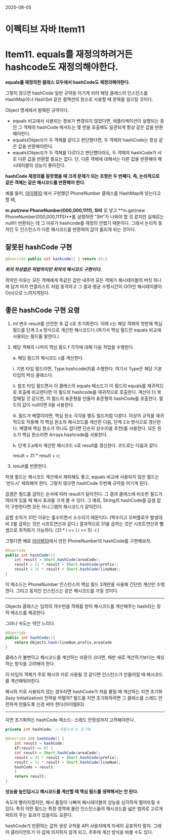 2020-08-05 



# 이펙티브 자바 Item11

# Item11. equals를 재정의하려거든 hashcode도 재정의해야한다.

**equals를 재정의한 클래스 모두에서 hashCode도 재정의해야한다.**

그렇지 않으면 hashCode 일반 규약을 어기게 되어 해당 클래스의 인스턴스를 HashMap이나 HashSet 같은 컬렉션의 원소로 사용할 때 문제를 일으킬 것이다.

Object 명세에서 발췌한 규약이다.

- equals 비교에서 사용되는 정보가 변경되지 않았다면, 애플리케이션이 실행되는 동안 그 객체의 hashCode 메서드는 몇 번을 호출해도 일관되게 항상 같은 값을 반환해야한다.
- equals(Object)가 두 객체를 같다고 판단했다면, 두 객체의 hashCode는 항상  같은 값을 반환해야한다.
- equals(Object)가 두 객체를 다르다고 판단헀더라도, 두 객체의 hashCode가 서로 다른 값을 반환할 필요는 없다. 단, 다른 객체에 대해서는 다른 값을 반환해야 해시테이블의 성능이 좋아진다.

**hashCode 재정의를 잘못했을 때 크게 문제가 되는 조항은 두 번째다.  즉, 논리적으로 같은 객체는 같은 해시코드를 반환해야 한다.** 

예를 들어, [아이템10](https://github.com/bosuksh/TIL/blob/master/java/effectiveJava/effectiveJava10.md) 에서 구현했던 PhoneNumber 클래스를 HashMap에 넣는다고 할 때,  

**m.put(new PhoneNumber(000,000,1111), SH)** 로 넣고 **m.get(new PhoneNumber(000,000,1111))**를 실행하면 "SH"가 나와야 할 것 같지만 실제로는 null이 반환되는 데 그 이유가 hashcode를 재정의 안했기 때문이다. 그래서 논리적 동치인 두 인스턴스가 다른 해시코드를 반환하여 값이 틀리게 되는 것이다. 

## 잘못된 hashCode 구현

```java
@Override public int hashcode() { return 42;}
```

***위의 작성법은 적법하지만 최악의 해시코드 구현이다.*** 

최악인 이유는 모든 객체에게 똑같은 값만 내주어 모든 객체가 해시테이블의 버킷 하나에 담겨 마치 연결리스트 처럼 동작하고 그 결과 평균 수행시간이 O(1)인 해시테이블이 O(n)으로 느려지게된다.

## 좋은 hashCode 구현 요령

1. int 변수 result를 선언한 후 값 c로 초기화한다. 이때 c는 해당 객체의 첫번재 핵심 필드를 단계 2.a 방식으로 계산한 해시코드다.(여기서 핵심 필드란 equals 비교에 사용되는 필드를 말한다.)
2. 해당 객체의 나머지 핵심 필드 f 각각에 대해 다음 작업을 수행한다. 

    a.  해당 필드의 해시코드 c를 계산한다.

    i. 기본 타입 필드라면, Type.hashcode(f)를 수행한다. 여기서 Type은 해당 기본 타입의 박싱 클래스다. 

    ii. 참조 타입 필드면서 이 클래스의 equals 메소드가 이 필드의 equals를 재귀적으로 호출해 비교한다면 이 필드의 hashcode를 재귀적으로 호출한다. 계산이 더 복잡해질 것 같으면, 이 필드의 표준형을 만들어 표준형의 hashCode를 호출한다. 필드의 값이 null이면 0을 사용한다.

    iii. 필드가 배열이라면, 핵심 원소 각각을 별도 필드처럼 다룬다. 이상의 규칙을 재귀적으로 적용해 각 핵심 원소의 해시코드를 계산한 다음, 단계 2.b 방식으로 갱신한다. 배열에 핵심 원소가 하나도 없다면 단순히 상수(0을 추천)를 사용한다. 모든 원소가 핵심 원소라면 Arrays.hashcode를 사용한다.

    b. 단계 2.a에서 계산한 해시코드 c로 result를 갱신한다. 코드로는 다음과 같다.

    result = 31 * result + c;

3. result를 반환한다. 

파생 필드는 해시코드 계산에서 제외해도 좋고, equals 비교에 사용되지 않은 필드는 '반드시' 제외해야 한다. 그렇지 않으면 hashCode 두번째 규약을 어기게 된다. 

곱셈은 필드를 곱하는 순서에 따라 result가 달라진다. 그 결과 클래스에 비슷한 필드가 여러개 있을 때 해시 효과를 크게 볼 수 있다. 그 예로, String의 hashCode를 곱셈 없이 구현한다면 모든 아나그램의 해시코드가 같아진다. 

곱할 숫자가 31인 이유는 홀수이면서 소수이기 때문이다. (짝수이고 오버플로우 발생대비 2를 곱하는 것은 시프트연산과 같다.) 결과적으로 31을 곱하는 것은 시프트연산과 뺄셈으로 최적화가 가능하다. (31 * i == ( i << 5) -i )

그렇다면 예로 [아이템10](https://github.com/bosuksh/TIL/blob/master/java/effectiveJava/effectiveJava10.md)에서 만든 PhoneNumber의 hashCode를 구현해보자. 

```java
@Override
public int hashCode(){
    int result = Short.hashCode(areaCode);
    result = 31 * result + Short.hashCode(prefix);
    result = 31 * result + Short.hashCode(lineNum);
}
```

이 메소드는 PhoneNumber 인스턴스의 핵심 필드 3개만을 사용해 간단한 계산만 수행한다. 그리고 동치인 인스턴스는 같은 해시코드를 가질 것이다. 

---

Objects 클래스는 임의의 개수만큼 객체를 받아 해시코드를 계산해주는 hash라는 정적 메소드를 제공한다. 

그러나 속도는 약간 느리다. 

```java
@Override
public int hashCode(){
    return Objects.hash(lineNum,prefix,areaCode
}
```

클래스가 불변이고 해시코드를 계산하는 비용이 크다면, 매번 새로 계산하기보다는 캐싱하는 방식을 고려해야 한다. 

이 타입의 객체가 주로 해시의 키로 사용될 것 같다면 인스턴스가 만들어질 때 해시코드를 계산해둬야한다. 

해시의 키로 사용되지 않는 경우라면 hashCode가 처음 불릴 때 계산하는 지연 초기화(lazy Initialization) 전략을 어떨까? 필드를 지연 초기화하려면 그 클래스를 스레드 안전하게 만들도록 신경 써야 한다(아이템83)

---

지연 초기화하는 hashCode 메소드- 스레드 안정성까지 고려해야한다.

```java
private int hashCode; //자동으로 0 초기화

@Override int hashCode() {
    int result = hashCode;
    if(result == 0) {
	int result = Short.hashCode(areaCode);
	result = 31 * result + Short.hashCode(prefix);
	result = 31 * result + Short.hashCode(lineNum);
	hashCode = result;
    }
    return result;
}
```

**성능을 높인답시고 해시코드를 계산할 때 핵심 필드를 생략해서는 안 된다.** 

속도야 빨라지겠지만, 해시 품질이 나빠져 해시테이블의 성능을 심각하게 떨어뜨릴 수 있다. 특히 어떤 필드는 특정 영역에 몰린 인스턴스들의 해시코드를 넓은 범위로 고르게 퍼트려 주는 효과가 있을지도 모른다. 

hashCode가 반환하는 값의 생성 규칙을 API 사용자에게 자세히 공표하지 말자. 그래야 클라이언트가 이 값에 의지하지 않게 되고, 추후에 계산 방식을 바꿀 수도 있다.
